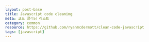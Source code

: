```yaml
---
layout: post-base
title: Javascript code cleaning
meta: 코드 클리닝 리스트
category: common
resource: https://github.com/ryanmcdermott/clean-code-javascript
tags: [javascript]
---
```

